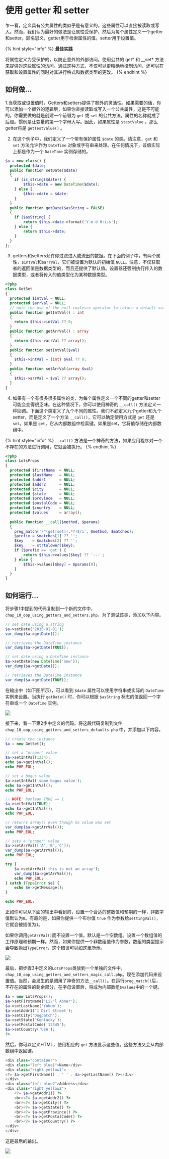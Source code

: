 # 使用 getter 和 setter

乍一看，定义具有公共属性的类似乎是有意义的，这些属性可以直接被读取或写入。然而，我们认为最好的做法是让属性受保护，然后为每个属性定义一个getter和setter。顾名思义，getter用于检索属性的值。setter用于设置值。

{% hint style="info" %}
**最佳实践**

将属性定义为受保护的，以防止意外的外部访问。使用公共的 get\* 和 __set\* 方法来提供对这些属性的访问。通过这种方式，不仅可以更精确地控制访问，还可以在获取和设置属性的同时对其进行格式和数据类型的更改。
{% endhint %}

## 如何做...

1.当获取或设置值时，Getters和setters提供了额外的灵活性。如果需要的话，你可以添加一个额外的逻辑层，如果你直接读取或写入一个公共属性，这是不可能的。你需要做的就是创建一个前缀为 `get` 或 `set` 的公共方法。属性的名称就成了后缀。惯例是让变量的第一个字母大写。因此，如果属性是 `$testValue` ，那么getter将是 `getTestValue()` 。

2. 在这个例子中，我们定义了一个带有保护属性 `$date` 的类。请注意，`get` 和 `set` 方法允许作为 `DateTime` 对象或字符串来处理。在任何情况下，该值实际上都是作为一个 `DateTime` 实例存储的。

```php
$a = new class() {
  protected $date;
  public function setDate($date)
  {
    if (is_string($date)) {
        $this->date = new DateTime($date);
    } else {
        $this->date = $date;
    }
  }
  public function getDate($asString = FALSE)
  {
    if ($asString) {
        return $this->date->format('Y-m-d H:i:s');
    } else {
        return $this->date;
    }
  }
};
```

3. getters和setters允许你过滤进入或流出的数据。在下面的例子中，有两个属性，`$intVal`和`$arrVal`，它们被设置为默认的初始值 `NULL`。注意，不仅获取者的返回值是数据类型的，而且还提供了默认值。设置器还强制执行传入的数据类型，或者将传入的值类型化为某种数据类型。

```php
<?php
class GetSet
{
  protected $intVal = NULL;
  protected $arrVal = NULL;
  // note the use of the null coalesce operator to return a default value
  public function getIntVal() : int
  {
    return $this->intVal ?? 0;
  }
  public function getArrVal() : array
  {
    return $this->arrVal ?? array();
  }
  public function setIntVal($val)
  {
    $this->intVal = (int) $val ?? 0;
  }
  public function setArrVal(array $val)
  {
    $this->arrVal = $val ?? array();
  }
}
```

4.  如果有一个有很多很多属性的类，为每个属性定义一个不同的getter和setter可能会变得很乏味。在这种情况下，你可以使用神奇的 `__call()` 方法定义一种回调。下面这个类定义了九个不同的属性。我们不必定义九个getter和九个setter，而是定义了一个方法 `__call()`，它可以确定使用方式是 `get` 还是 `set`。如果是 `get`，它从内部数组中检索键。如果是set，它将值存储在内部数组中。

{% hint style="info" %}
`__call()` 方法是一个神奇的方法，如果应用程序对一个不存在的方法进行调用，它就会被执行。
{% endhint %}

```php
<?php
class LotsProps
{
  protected $firstName  = NULL;
  protected $lastName   = NULL;
  protected $addr1      = NULL;
  protected $addr2      = NULL;
  protected $city       = NULL;
  protected $state      = NULL;
  protected $province   = NULL;
  protected $postalCode = NULL;
  protected $country    = NULL;
  protected $values     = array();
    
  public function __call($method, $params)
  {
    preg_match('/^(get|set)(.*?)$/i', $method, $matches);
    $prefix = $matches[1] ?? '';
    $key    = $matches[2] ?? '';
    $key    = strtolower($key);
    if ($prefix == 'get') {
        return $this->values[$key] ?? '---';
    } else {
        $this->values[$key] = $params[0];
    }
  }
}
```

## 如何运行...

将步骤1中提到的代码复制到一个新的文件中，`chap_10_oop_using_getters_and_setters.php`。为了测试该类，添加以下内容。

```php
// set date using a string
$a->setDate('2015-01-01');
var_dump($a->getDate());

// retrieves the DateTime instance
var_dump($a->getDate(TRUE));

// set date using a DateTime instance
$a->setDate(new DateTime('now'));
var_dump($a->getDate());

// retrieves the DateTime instance
var_dump($a->getDate(TRUE));
```

在输出中（如下图所示），可以看到 `$date` 属性可以使用字符串或实际的 `DateTime` 实例来设置。当执行 `getDate()` 时，你可以根据 `$asString` 标志的值返回一个字符串或一个 `DateTime` 实例。

![](../../.gitbook/assets/image%20%28123%29.png)

接下来，看一下第2步中定义的代码。将这段代码复制到文件`chap_10_oop_using_getters_and_setters_defaults.php` 中，并添加以下内容。

```php
// create the instance
$a = new GetSet();

// set a "proper" value
$a->setIntVal(1234);
echo $a->getIntVal();
echo PHP_EOL;

// set a bogus value
$a->setIntVal('some bogus value');
echo $a->getIntVal();
echo PHP_EOL;

// NOTE: boolean TRUE == 1
$a->setIntVal(TRUE);
echo $a->getIntVal();
echo PHP_EOL;

// returns array() even though no value was set
var_dump($a->getArrVal());
echo PHP_EOL;

// sets a "proper" value
$a->setArrVal(['A','B','C']);
var_dump($a->getArrVal());
echo PHP_EOL;

try {
    $a->setArrVal('this is not an array');
    var_dump($a->getArrVal());
    echo PHP_EOL;
} catch (TypeError $e) {
    echo $e->getMessage();
}

echo PHP_EOL;
```

正如你可以从下面的输出中看到的，设置一个合适的整数值和预期的一样，非数字值默认为`0`。有趣的是，如果你提供一个布尔值 `true` 作为参数给`settingVal()`，它就会被插值为`1`。

如果你调用`getArrVal()`而不设置一个值，默认是一个空数组。设置一个数组值的工作原理和预期一样。然而，如果你提供一个非数组值作为参数，数组的类型提示会导致抛出`TypeError`，这个错误可以如这里所示。

![](../../.gitbook/assets/image%20%28120%29.png)

最后，把步骤3中定义的`LotsProps`类放到一个单独的文件中，`chap_10_oop_using_getters_and_setters_magic_call.php`。现在添加代码来设置值。当然，会发生的是调用了神奇的方法`__call()`。在运行`preg_match()`后，不存在的属性的剩余部分，在字母设置后，将成为内部数组`$values`中的一个键。

```php
$a = new LotsProps();
$a->setFirstName('Li\'l Abner');
$a->setLastName('Yokum');
$a->setAddr1('1 Dirt Street');
$a->setCity('Dogpatch');
$a->setState('Kentucky');
$a->setPostalCode('12345');
$a->setCountry('USA');
?>
```

然后，你可以定义HTML，使用相应的 `get` 方法显示这些值。这些方法又会从内部数组中返回键。

```php
<div class="container">
<div class="left blue1">Name</div>
<div class="right yellow1">
<?= $a->getFirstName() . ' ' . $a->getLastName() ?></div>   
</div>
<div class="left blue2">Address</div>
<div class="right yellow2">
    <?= $a->getAddr1() ?>
    <br><?= $a->getAddr2() ?>
    <br><?= $a->getCity() ?>
    <br><?= $a->getState() ?>
    <br><?= $a->getProvince() ?>
    <br><?= $a->getPostalCode() ?>
    <br><?= $a->getCountry() ?>
</div>   
</div>
```

这是最后的输出。

![](../../.gitbook/assets/image%20%28121%29.png)

